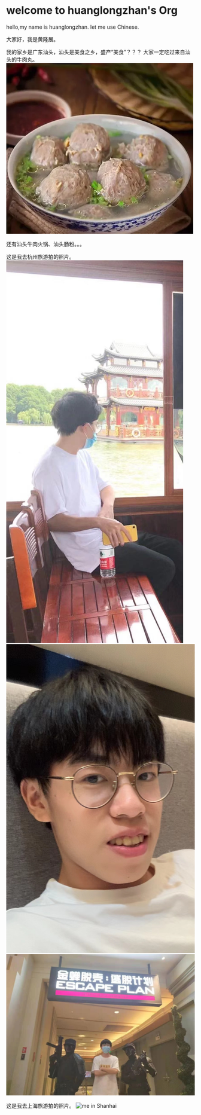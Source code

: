 # welcome to huanglongzhan's Org

hello,my name is huanglongzhan.
let me use Chinese.

大家好，我是黄隆展。

我的家乡是广东汕头，汕头是美食之乡，盛产“美食”？？？
大家一定吃过来自汕头的牛肉丸。
<img src="assets/beefball.jpg" alt="汕头牛肉丸" />

还有汕头牛肉火锅、汕头肠粉。。。

这是我去杭州旅游拍的照片。
<img src="assets/pic1.jpg" alt="me in Hangzhou" />
<img src="assets/pic2.jpg" alt="me in Hangzhou" />
<img src="assets/pic3.jpg" alt="me in Hangzhou" />


这是我去上海旅游拍的照片。
<img src="assets/shanhai.png" alt="me in Shanhai" height="200px"/>
